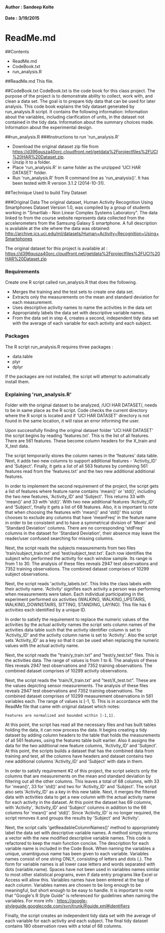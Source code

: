 #### Author : Sandeep Kolte
#### Date : 3/19/2015

# ReadMe.md
##Contents
* ReadMe.md
* CodeBook.txt
* run_analysis.R

##ReadMe.md
This file.

##CodeBook.txt
CodeBook.txt is the code book for this class project. The purpose of the project is to demonstrate  ability to collect, work with, and clean a data set. The goal is to prepare tidy data that can be used for later analysis. 
This code book explains the tidy dataset generated by run_analysis.R script. It contains the following information:
Information about the variables, including clarification of units, in the dataset not contained in the tidy data.
Information about the summary choices made.
Information about the experimental design.

##run_analysis.R
###Instructions to run 'run_analysis.R'
* Download the original dataset zip file from https://d396qusza40orc.cloudfront.net/getdata%2Fprojectfiles%2FUCI%20HAR%20Dataset.zip.
* Unzip it to a folder. 
* Place 'run_analysis.R' in same folder as the unzipped 'UCI HAR DATASET' folder.
* Run 'run_analysis.R' from R command line as 'run_analysis()'. It has been tested with R version 3.1.2 (2014-10-31).


##Technique Used to build Tiny Dataset

###Original Data
The original dataset, Human Activity Recognition Using Smartphones Dataset Version 1.0, was compiled by a group of students working in "Smartlab - Non Linear Complex Systems Laboratory".
The data linked to from the course website represents data collected from the accelerometers from the Samsung Galaxy S smartphone. A full description is available at the site where the data was obtained: 
http://archive.ics.uci.edu/ml/datasets/Human+Activity+Recognition+Using+Smartphones 

The original dataset for this project is available at :
https://d396qusza40orc.cloudfront.net/getdata%2Fprojectfiles%2FUCI%20HAR%20Dataset.zip 

### Requirements
Create one R script called run_analysis.R that does the following. 
* Merges the training and the test sets to create one data set.
* Extracts only the measurements on the mean and standard deviation for each measurement. 
* Uses descriptive activity names to name the activities in the data set
* Appropriately labels the data set with descriptive variable names. 
* From the data set in step 4, creates a second, independent tidy data set with the average of each variable for each activity and each subject.

### Packages
The R script run_analysis.R requires three packages :
* data.table
* plyr
* dplyr

If the packages are not installed, the script will attempt to automatically install them.
       
### Explaining 'run_analysis.R'
Folder with the original dataset to be analyzed, /UCI HAR DATASET/, needs to be in same place as the R script. Code checks the current directory where 
the R script is located and if 'UCI HAR DATASET' directory is not found in the same location, it will raise an error informing the user.
        
Upon successfully finding the original dataset folder 'UCI HAR DATASET' the script begins by reading 'features.txt'. This is the list of all features. There are 561 features. These become column headers for the X_train and X_test data.
        
The script temporarily stores the column names in the 'features' data table. Next, it adds two new columns to support additional features - 'Activity_ID' and 'Subject'. Finally, it gets a list of all 563 features by combining 561 features read from the 'features.txt' and the two new additional additional features.
        
In order to implement the second requirement of the project, the script gets a list of features where feature name contains 'mean()' or 'std()', including the two new features, 'Activity_ID' and 'Subject'. This returns 33 with 'mean()' and 33 with 'std()'. With two new additional features 'Activity_ID' and 'Subject', finally it gets a list of 68 features. Also, it is important to note that when choosing the features with 'mean()' and 'std()' this script chooses to exclude any columns that have 'meanFreq' in the feature name in order to be consistent and to have a symmetrical division of 'Mean' and 'Standard Deviation' columns. There are no corresponding 'stdFreq' columns in the dataset for 'Standard Deviation', their absence may leave the reader/user confused searching for missing columns.

Next, the script reads the subjects measurements from two files 'train/subject_train.txt' and 'test/subject_test.txt'. Each row identifies the subject who performed the activity for each window sample. Its range is from 1 to 30. The analysis of these files reveals 2947 test observations and 7352 training observations. The combined dataset comprises of 10299 subject observations.
       
Next, the script reads 'activity_labels.txt'. This links the class labels with their activity name. 'Activity' signifies each activity a person was performing when measurements were taken. Each individual participating in the experiment performed six activities (WALKING, WALKING_UPSTAIRS, WALKING_DOWNSTAIRS, SITTING, STANDING, LAYING). This file has 6 activities each identified by a unique ID. 

In order to satisfy the requirement to replace the numeric values of the activities by the actual activity names the script sets column names of the activities data table such that the activity identifier column is set to 'Activity_ID' and the activity column name is set to 'Activity'. Also the script sets 'Activity_ID' as a key so that it can be used when replacing the numeric values with the actual activity name. 
        
Next, the script reads the "train/y_train.txt" and "test/y_test.txt" files. This is the activities data. The range of values is from 1 to 6. The analysis of these files reveals 2947 test observations and 7352 training observations. The combined dataset comprises of 10299 activity observations.
        
Next, the script reads the 'train/X_train.txt' and "test/X_test.txt". These are the values depicting sensor measurements. The analysis of these files reveals 2947 test observations and 7352 training observations. The combined dataset comprises of 10299 measurement observations in 561 variables each. The range of values is [-1, 1]. This is in accordance with the ReadMe file that came with original dataset which notes:

``` Features are normalized and bounded within [-1,1]. ```
       
At this point, the script has read all the necessary files and has built tables holding the data, it can now process the data. It begins creating a tidy dataset by adding column headers to the table that holds the measurements of all 561 features, using the features table built earlier. Also it assigns the data for the two additional new feature columns, 'Activity_ID' and 'Subject'. At this point, the scripts builds a dataset that has the combined data from training and test, all the columns have headers and dataset contains two new additional columns 'Activity_ID' and 'Subject' with data in them.
       
In order to satisfy requirement #2 of this project, the script selects only the columns that are measurements on the mean and standard deviation by filtering out all the other columns. This leaves a total of 68 columns, with 33 for 'mean()', 33 for 'std()' and two for 'Activity_ID' and 'Subject'. The script also sets 'Activity_ID' as a key in this new table. Next, it merges the filtered data with activities data to get a new column with the actual activity name for each activity in the dataset. At this point the dataset has 69 columns, with 'Activity', 'Activity_ID' and 'Subject' columns in addition to the 66 columns for 'mean()' and 'std()'. Since 'Activity_ID' is no longer required, the script removes it.and groups the results by 'Subject' and 'Activity'.
        
Next, the script calls 'getReadableColumnNames()' method to appropriately label the data set with descriptive variable names. A method simply returns a vector with the new modified descriptive variable names. This code is refactored to keep the main function concise. The description for each variable name is included in the Code Book. When naming the variables a unique, unambiguous name has been given to each variable. Variables names consist of one string ONLY, consisting of letters and dots (.). The form for variable names is all lower case letters and words separated with dots (variable.name). Spaces have not been used in variables names similar to most other statistical programs, even if data entry programs like Excel or Access will allow this. Variables names have been entered at the top of each column. Variables names are chosen to be long enough to be meaningful, but short enough to be easy to handle. 
It is important to note that "Google's R Style Guide" is referenced for guidelines when naming the variables. For more info : https://google-styleguide.googlecode.com/svn/trunk/Rguide.xml#identifiers

Finally, the script creates an independent tidy data set with the average of each variable for each activity and each subject. The final tidy dataset contains 180 observation rows with a total of 68 columns.
        
